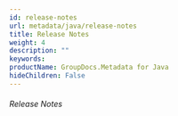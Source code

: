```yaml
---
id: release-notes
url: metadata/java/release-notes
title: Release Notes
weight: 4
description: ""
keywords: 
productName: GroupDocs.Metadata for Java
hideChildren: False
---
```

###### Release Notes
